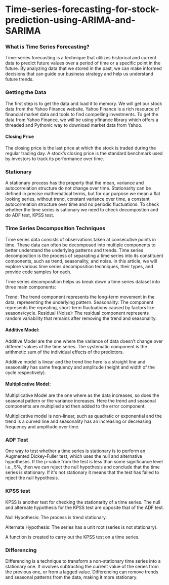 # Time-series-forecasting-for-stock-prediction-using-ARIMA-and-SARIMA
### What is Time Series Forecasting?

Time-series forecasting is a technique that utilizes historical and current data to predict future values over a period of time or a specific point in the future. By analyzing data that we stored in the past, we can make informed decisions that can guide our business strategy and help us understand future trends.

### Getting the Data

The first step is to get the data and load it to memory. We will get our stock data from the Yahoo Finance website. Yahoo Finance is a rich resource of financial market data and tools to find compelling investments. To get the data from Yahoo Finance, we will be using yfinance library which offers a threaded and Pythonic way to download market data from Yahoo.

#### Closing Price

The closing price is the last price at which the stock is traded during the regular trading day. A stock’s closing price is the standard benchmark used by investors to track its performance over time.

### Stationary
A stationary process has the property that the mean, variance and autocorrelation structure do not change over time. Stationarity can be defined in precise mathematical terms, but for our purpose we mean a flat looking series, without trend, constant variance over time, a constant autocorrelation structure over time and no periodic fluctuations. To check whether the time series is sationary we need to check decompostion and do ADF test, KPSS test.

### Time Series Decomposition Techniques

Time series data consists of observations taken at consecutive points in time. These data can often be decomposed into multiple components to better understand the underlying patterns and trends. Time series decomposition is the process of separating a time series into its constituent components, such as trend, seasonality, and noise. In this article, we will explore various time series decomposition techniques, their types, and provide code samples for each.

Time series decomposition helps us break down a time series dataset into three main components:

Trend: The trend component represents the long-term movement in the data, representing the underlying pattern.
Seasonality: The component represents the repeating, short-term fluctuations caused by factors like seasons/cycle.
Residual (Noise): The residual component represents random variability that remains after removing the trend and seasonality.

#### Additive Model:

Additive Model are the one where the variance of data doesn’t change over different values of the time series. The systematic component is the arithmetic sum of the individual effects of the predictors.

Additive model is linear and the trend line here is a straight line and seasonality has same frequency and amplitude (height and width of the cycle respectively).

#### Multiplicative Model:

Multiplicative Model are the one where as the data increases, so does the seasonal pattern or the variance increases. Here the trend and seasonal components are multiplied and then added to the error component.

Multiplicative model is non-linear, such as quadratic or exponential and the trend is a curved line and seasonality has an increasing or decreasing frequency and amplitude over time.

### ADF Test

One way to test whether a time series is stationary is to perform an Augmented Dickey-Fuller test, which uses the null and alternative hypotheses. If the p-value from the test is less than some significance level i.e., 5%, then we can reject the null hypothesis and conclude that the time series is stationary. If it's not stationary it means that the test has failed to reject the null hypothesis.

### KPSS test
KPSS is another test for checking the stationarity of a time series. The null and alternate hypothesis for the KPSS test are opposite that of the ADF test.

Null Hypothesis: The process is trend stationary.

Alternate Hypothesis: The series has a unit root (series is not stationary).

A function is created to carry out the KPSS test on a time series.

### Differencing


Differencing is a technique to transform a non-stationary time series into a stationary one. It involves subtracting the current value of the series from the previous one, or from a lagged value. Differencing can remove trends and seasonal patterns from the data, making it more stationary.
